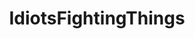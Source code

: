 ---
title: IdiotsFightingThings
crosslinks:
- youtubefactsbot
- livven
- youtubot
- anti_gif_bot
- DuplicatesBot
- WhyWereTheyFilming
- botwatch
- videos
- Whatcouldgowrong
- iamverybadass
- whitepeoplegifs
- totallynotrobots
- IdiotsNearlyDying
- ThingsFightingIdiots
- noisygifs
- u_imguralbumbot
- itsjasonbourne
- gifs
- reallifedoodles
- bestofworldstar
---